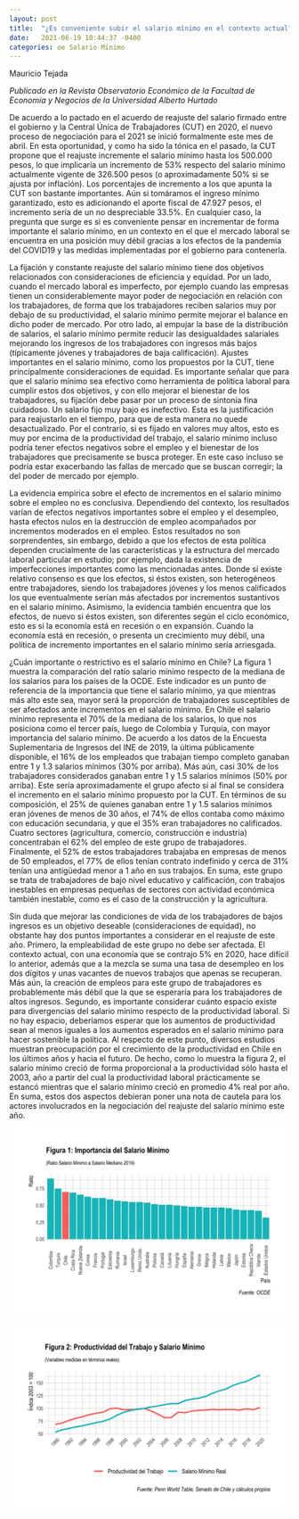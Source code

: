 ```yaml
---
layout: post
title:  "¿Es conveniente subir el salario mínimo en el contexto actual?"
date:   2021-06-19 10:44:37 -0400
categories: oe Salario Mínimo
---
```


Mauricio Tejada

*Publicado en la Revista Observatorio Económico de la Facultad de Economía y Negocios de la Universidad Alberto Hurtado*

De acuerdo a lo pactado en el acuerdo de reajuste del salario firmado entre el gobierno y la Central Única de Trabajadores (CUT) en 2020, el nuevo proceso de negociación para el 2021 se inició formalmente este mes de abril. En esta oportunidad, y como ha sido la tónica en el pasado, la CUT propone que el reajuste incremente el salario mínimo hasta los 500.000 pesos, lo que implicaría un incremento de 53% respecto del salario mínimo actualmente vigente de 326.500 pesos (o aproximadamente 50% si se ajusta por inflación).  Los porcentajes de incremento a los que apunta la CUT son bastante importantes. Aún si tomáramos el ingreso mínimo garantizado, esto es adicionando el aporte fiscal de 47.927 pesos, el incremento sería de un no despreciable 33.5%. En cualquier caso, la pregunta que surge es si es conveniente pensar en incrementar de forma importante el salario mínimo, en un contexto en el que el mercado laboral se encuentra en una posición muy débil gracias a los efectos de la pandemia del COVID19 y las medidas implementadas por el gobierno para contenerla. 

La fijación y constante reajuste del salario mínimo tiene dos objetivos relacionados con consideraciones de eficiencia y equidad. Por un lado, cuando el mercado laboral es imperfecto, por ejemplo cuando las empresas tienen un considerablemente mayor poder de negociación en relación con los trabajadores, de forma que los trabajadores reciben salarios muy por debajo de su productividad, el salario mínimo permite mejorar el balance en dicho poder de mercado. Por otro lado, al empujar la base de la distribución de salarios, el salario mínimo permite reducir las desigualdades salariales mejorando los ingresos de los trabajadores con ingresos más bajos (típicamente jóvenes y trabajadores de baja calificación). Ajustes importantes en el salario mínimo, como los propuestos por la CUT, tiene principalmente consideraciones de equidad. Es importante señalar que para que el salario mínimo sea efectivo como herramienta de política laboral para cumplir estos dos objetivos, y con ello mejorar el bienestar de los trabajadores, su fijación debe pasar por un proceso de sintonía fina cuidadoso. Un salario fijo muy bajo es inefectivo. Esta es la justificación para reajustarlo en el tiempo, para que de esta manera no quede desactualizado. Por el contrario, si es fijado en valores muy altos, esto es muy por encima de la productividad del trabajo, el salario mínimo incluso podría tener efectos negativos sobre el empleo y el bienestar de los trabajadores que precisamente se busca proteger. En este caso incluso se podría estar exacerbando las fallas de mercado que se buscan corregir; la del poder de mercado por ejemplo.   

La evidencia empírica sobre el efecto de incrementos en el salario mínimo sobre el empleo no es conclusiva. Dependiendo del contexto, los resultados varían de efectos negativos importantes sobre el empleo y el desempleo, hasta efectos nulos en la destrucción de empleo acompañados por incrementos moderados en el empleo. Estos resultados no son sorprendentes, sin embargo, debido a que los efectos de esta política dependen crucialmente de las características y la estructura del mercado laboral particular en estudio; por ejemplo, dada la existencia de imperfecciones importantes como las mencionadas antes. Donde sí existe relativo consenso es que los efectos, si éstos existen, son heterogéneos entre trabajadores, siendo los trabajadores jóvenes y los menos calificados los que eventualmente serían más afectados por incrementos sustantivos en el salario mínimo. Asimismo, la evidencia también encuentra que los efectos, de nuevo si éstos existen, son diferentes según el ciclo económico, esto es si la economía está en recesión o en expansión. Cuando la economía está en recesión, o presenta un crecimiento muy débil, una política de incremento importantes en el salario mínimo sería arriesgada.

¿Cuán importante o restrictivo es el salario mínimo en Chile? La figura 1 muestra la comparación del ratio salario mínimo respecto de la mediana de los salarios para los países de la OCDE. Este indicador es un punto de referencia de la importancia que tiene el salario mínimo, ya que mientras más alto este sea, mayor será la proporción de trabajadores susceptibles de ser afectados ante incrementos en el salario mínimo. En Chile el salario mínimo representa el 70% de la mediana de los salarios, lo que nos posiciona como el tercer país, luego de Colombia y Turquía, con mayor importancia del salario mínimo. De acuerdo a los datos de la Encuesta Suplementaria de Ingresos del INE de 2019, la última públicamente disponible, el 16% de los empleados que trabajan tiempo completo ganaban entre 1 y 1.3 salarios mínimos (30% por arriba). Más aún, casi 30% de los trabajadores considerados ganaban entre 1 y 1.5 salarios mínimos (50% por arriba). Este sería aproximadamente el grupo afecto si al final se considera el incremento en el salario mínimo propuesto por la CUT.  En términos de su composición, el 25% de quienes ganaban entre 1 y 1.5 salarios mínimos eran jóvenes de menos de 30 años, el 74% de ellos contaba como máximo con educación secundaria, y que el 35% eran trabajadores no calificados. Cuatro sectores (agricultura, comercio, construcción e industria) concentraban el 62% del empleo de este grupo de trabajadores. Finalmente, el 52% de estos trabajadores trabajaba en empresas de menos de 50 empleados, el 77% de ellos tenían contrato indefinido y cerca de 31% tenían una antigüedad menor a 1 año en sus trabajos. En suma, este grupo se trata de trabajadores de bajo nivel educativo y calificación, con trabajos inestables en empresas pequeñas de sectores con actividad económica también inestable, como es el caso de la construcción y la agricultura. 

Sin duda que mejorar las condiciones de vida de los trabajadores de bajos ingresos es un objetivo deseable (consideraciones de equidad), no obstante hay dos puntos importantes a considerar en el reajuste de este año. Primero, la empleabilidad de este grupo no debe ser afectada. El contexto actual, con una economía  que se contrajo 5% en 2020, hace difícil lo anterior, además que a la mezcla se suma una tasa de desempleo en los dos dígitos y unas vacantes de nuevos trabajos que apenas se recuperan. Más aún, la creación de empleos para este grupo de trabajadores es probablemente más débil que la que se esperaría para los trabajadores de altos ingresos. Segundo, es importante considerar cuánto espacio existe para divergencias del salario mínimo respecto de la productividad laboral. Si no hay espacio, deberíamos esperar que los aumentos de productividad sean al menos iguales a los aumentos esperados en el salario mínimo para hacer sostenible la política. Al respecto de este punto, diversos estudios muestran preocupación por el crecimiento de la productividad en Chile en los últimos años y hacia el futuro. De hecho, como lo muestra la figura 2, el salario mínimo creció de forma proporcional a la productividad sólo hasta el 2003, año a partir del cual la productividad laboral prácticamente se estancó mientras que el salario mínimo creció en promedio 4% real por año. En suma, estos dos aspectos debieran poner una nota de cautela para los actores involucrados en la negociación del reajuste del salario mínimo este año.

![](/assets/img_posts/salario_minimo_fig1.png)

![](/assets/img_posts/salario_minimo_fig2.png)
